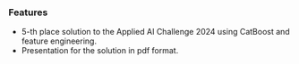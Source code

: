 ### Features

- 5-th place solution to the Applied AI Challenge 2024 using CatBoost and feature engineering.
- Presentation for the solution in pdf format.
